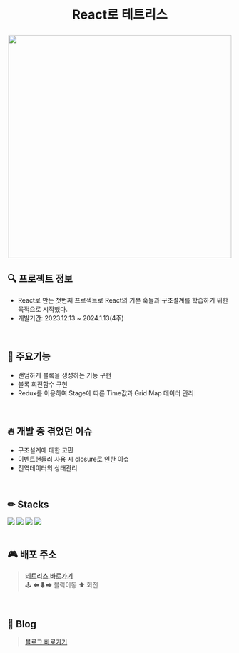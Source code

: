 # <p align="center">React로 테트리스</p>

<p align="center"><img src="https://github.com/ohddang/react-tetris/assets/68732996/b1e04eb8-fbf4-412d-a8c0-5fa5aa740981" width="500" /></p>


## 🔍 프로젝트 정보
* React로 만든 첫번째 프로젝트로 React의 기본 훅들과 구조설계를 학습하기 위한 목적으로 시작했다.  
* 개발기간: 2023.12.13 ~ 2024.1.13(4주)
<br/>

## 📖 주요기능
* 랜덤하게 블록을 생성하는 기능 구현  
* 블록 회전함수 구현  
* Redux를 이용하여 Stage에 따른 Time값과 Grid Map 데이터 관리  
<br/>

## 🔥 개발 중 겪었던 이슈
* 구조설계에 대한 고민
* 이벤트핸들러 사용 시 closure로 인한 이슈
* 전역데이터의 상태관리
<br/>

## ✏ Stacks
<img src="https://img.shields.io/badge/javascript-F7DF1E?style=for-the-badge&logo=javascript&logoColor=black"> <img src="https://img.shields.io/badge/css-1572B6?style=for-the-badge&logo=css3&logoColor=white"> <img src="https://img.shields.io/badge/react-black?style=for-the-badge&logo=react&logoColor=61DAFB"> <img src="https://img.shields.io/badge/redux-7f42c1?style=for-the-badge&logo=redux&logoColor=white">  
<br/>

## 🎮 배포 주소
> [테트리스 바로가기](https://ohddang.github.io/react-tetris/tetris/)  
>🕹 ⬅⬇➡ 블럭이동    ⬆ 회전  
<br/>

## 📝 Blog
>[블로그 바로가기](https://nth-challenge.tistory.com/category/React%EB%A1%9C%20%ED%85%8C%ED%8A%B8%EB%A6%AC%EC%8A%A4)  
<br/>


